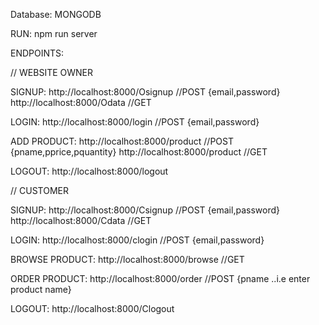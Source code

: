 Database: MONGODB

RUN: npm run server

ENDPOINTS:

// WEBSITE OWNER

SIGNUP: http://localhost:8000/Osignup   //POST {email,password}
        http://localhost:8000/Odata   //GET

LOGIN: http://localhost:8000/login      //POST {email,password}

ADD PRODUCT: http://localhost:8000/product  //POST {pname,pprice,pquantity}
             http://localhost:8000/product  //GET
             
LOGOUT: http://localhost:8000/logout 
             
// CUSTOMER


SIGNUP: http://localhost:8000/Csignup   //POST {email,password}
        http://localhost:8000/Cdata   //GET

LOGIN: http://localhost:8000/clogin      //POST {email,password}

BROWSE PRODUCT: http://localhost:8000/browse //GET

ORDER PRODUCT: http://localhost:8000/order //POST {pname ..i.e enter product name}

LOGOUT: http://localhost:8000/Clogout
